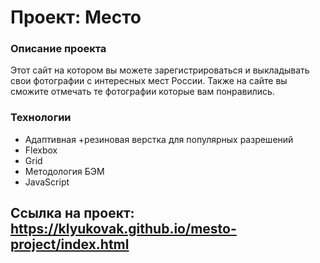 # Проект: Место

### Описание проекта
Этот сайт на котором вы можете зарегистрироваться и выкладывать свои фотографии с интересных мест России. Также на сайте вы сможите отмечать те фотографии которые вам понравились.

### Технологии
* Адаптивная +резиновая верстка для популярных разрешений
* Flexbox
* Grid
* Методология БЭМ
* JavaScript

## Ссылка на проект:  https://klyukovak.github.io/mesto-project/index.html
